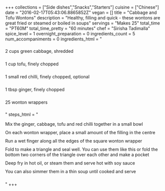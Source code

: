 +++
collections = ["Side dishes","Snacks","Starters"]
cuisine = ["Chinese"]
date = "2016-02-17T05:43:06.8865852Z"
vegan = []
title = "Cabbage and Tofu Wontons"
description = "Healthy, filling and quick - these wontons are great fried or steamed or boiled in soups"
servings = "Makes 25"
total_time = "PT60M"
total_time_pretty = "60 minutes"
chef = "Sirisha Tadimalla"
spice_level = 1
overnight_preparation = 0
ingredients_count = 5
num_accompaniments = 0
ingredients_html = "<ul style='padding-left: 0; list-style: none;'><li itemprop='recipeIngredient' style='margin: 8px 0px;padding: 8px 0px;'>2 cups green cabbage, shredded</li><li itemprop='recipeIngredient' style='margin: 8px 0px;padding: 8px 0px;'>1 cup tofu, finely chopped</li><li itemprop='recipeIngredient' style='margin: 8px 0px;padding: 8px 0px;'>1 small red chilli, finely chopped, optional</li><li itemprop='recipeIngredient' style='margin: 8px 0px;padding: 8px 0px;'>1 tbsp ginger, finely chopped</li><li itemprop='recipeIngredient' style='margin: 8px 0px;padding: 8px 0px;'>25 wonton wrappers</li></ul>"
steps_html = "<ol style='list-style: none inside; padding-left: 0px;'><li style='padding-bottom: 10px;'><i class='step-track-icon fa fa-square-o'></i><span class='step-text' itemprop='recipeInstructions'>Mix the ginger, cabbage, tofu and red chilli together in a small bowl</span></li><li style='padding-bottom: 10px;'><i class='step-track-icon fa fa-square-o'></i><span class='step-text' itemprop='recipeInstructions'>On each wonton wrapper, place a small amount of the filling in the centre</span></li><li style='padding-bottom: 10px;'><i class='step-track-icon fa fa-square-o'></i><span class='step-text' itemprop='recipeInstructions'>Run a wet finger along all the edges of the square wonton wrapper</span></li><li style='padding-bottom: 10px;'><i class='step-track-icon fa fa-square-o'></i><span class='step-text' itemprop='recipeInstructions'>Fold to make a triangle and seal well. You can use them like this or fold the bottom two corners of the triangle over each other and make a pocket</span></li><li style='padding-bottom: 10px;'><i class='step-track-icon fa fa-square-o'></i><span class='step-text' itemprop='recipeInstructions'>Deep fry in hot oil, or steam them and serve hot with soy sauce</span></li><li style='padding-bottom: 10px;'><i class='step-track-icon fa fa-square-o'></i><span class='step-text' itemprop='recipeInstructions'>You can also simmer them in a thin soup until cooked and serve</span></li></ol>"
+++
